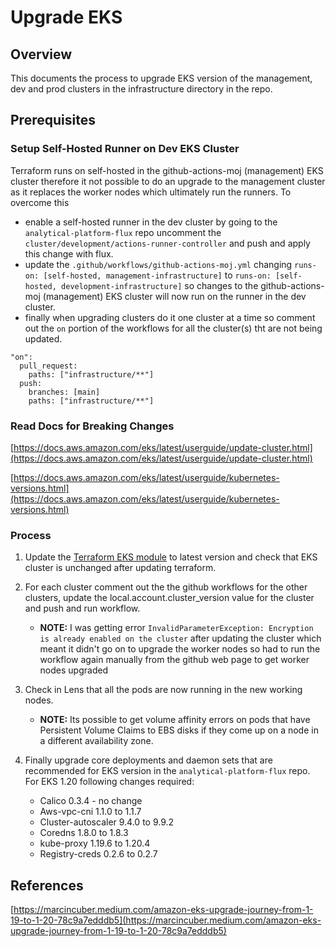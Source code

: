 <!-- markdownlint-disable -->
# Upgrade EKS

## Overview 

This documents the process to upgrade EKS version of the management, dev and prod clusters in the infrastructure directory in the repo. 

## Prerequisites

### Setup Self-Hosted Runner on Dev EKS Cluster

Terraform runs on self-hosted in the github-actions-moj (management) EKS cluster therefore it not possible to do an upgrade to the management cluster as it replaces the worker nodes which ultimately run the runners. To overcome this 
- enable a self-hosted runner in the dev cluster by going to the `analytical-platform-flux` repo uncomment the  `cluster/development/actions-runner-controller` and push and apply this change with flux.  
- update the `.github/workflows/github-actions-moj.yml` changing `runs-on: [self-hosted, management-infrastructure]` to `runs-on: [self-hosted, development-infrastructure]` so changes to the github-actions-moj (management) EKS cluster will now run on the runner in the dev cluster. 
- finally when upgrading clusters do it one cluster at a time so comment out the `on` portion of the workflows for all the cluster(s) tht are not being updated.
``` 
"on":
  pull_request:
    paths: ["infrastructure/**"]
  push:
    branches: [main]
    paths: ["infrastructure/**"]
```

### Read Docs for Breaking Changes 

[https://docs.aws.amazon.com/eks/latest/userguide/update-cluster.html](https://docs.aws.amazon.com/eks/latest/userguide/update-cluster.html)

[https://docs.aws.amazon.com/eks/latest/userguide/kubernetes-versions.html](https://docs.aws.amazon.com/eks/latest/userguide/kubernetes-versions.html)

### Process

1. Update the [Terraform EKS module](https://registry.terraform.io/modules/terraform-aws-modules/eks/aws/latest) to latest version and check that EKS cluster is unchanged after updating terraform.

2. For each cluster comment out the the github workflows for the other clusters, update the local.account.cluster_version value for the cluster and push and run workflow. 
   - **NOTE:** I was getting error `InvalidParameterException: Encryption is already enabled on the cluster` after updating the cluster which meant it didn't go on to upgrade the worker nodes so had to run the workflow again manually from the github web page to get worker nodes upgraded

3. Check in Lens that all the pods are now running in the new working nodes.
   - **NOTE:** Its possible to get volume affinity errors on pods that have Persistent Volume Claims to EBS disks if they come up on a node in a different availability zone. 

4. Finally upgrade core deployments and daemon sets that are recommended for EKS version in  the `analytical-platform-flux` repo. For EKS 1.20 following changes required:  
   - Calico 0.3.4 - no change
   - Aws-vpc-cni 1.1.0 to 1.1.7
   - Cluster-autoscaler 9.4.0 to 9.9.2
   - Coredns 1.8.0 to 1.8.3 
   - kube-proxy  1.19.6 to 1.20.4 
   - Registry-creds 0.2.6 to 0.2.7  





## References 

[https://marcincuber.medium.com/amazon-eks-upgrade-journey-from-1-19-to-1-20-78c9a7edddb5](https://marcincuber.medium.com/amazon-eks-upgrade-journey-from-1-19-to-1-20-78c9a7edddb5)

